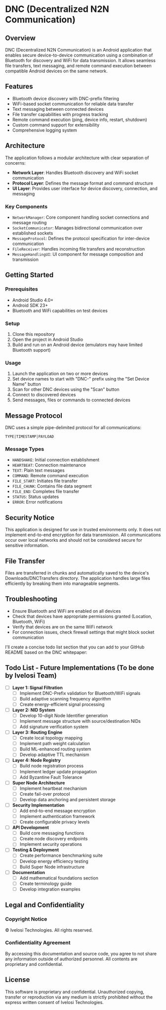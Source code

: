 # DNC (Decentralized N2N Communication)

## Overview
DNC (Decentralized N2N Communication) is an Android application that enables secure device-to-device communication using a combination of Bluetooth for discovery and WiFi for data transmission. It allows seamless file transfers, text messaging, and remote command execution between compatible Android devices on the same network.

## Features
- Bluetooth device discovery with DNC-prefix filtering
- WiFi-based socket communication for reliable data transfer
- Text messaging between connected devices
- File transfer capabilities with progress tracking
- Remote command execution (ping, device info, restart, shutdown)
- Custom command support for extensibility
- Comprehensive logging system

## Architecture
The application follows a modular architecture with clear separation of concerns:

- **Network Layer**: Handles Bluetooth discovery and WiFi socket communication
- **Protocol Layer**: Defines the message format and command structure
- **UI Layer**: Provides user interface for device discovery, connection, and messaging

### Key Components
- `NetworkManager`: Core component handling socket connections and message routing
- `SocketCommunicator`: Manages bidirectional communication over established sockets
- `MessageProtocol`: Defines the protocol specification for inter-device communication
- `FileReceiver`: Handles incoming file transfers and reconstruction
- `MessageHandlingUI`: UI component for message composition and transmission

## Getting Started

### Prerequisites
- Android Studio 4.0+
- Android SDK 23+
- Bluetooth and WiFi capabilities on test devices

### Setup
1. Clone this repository
2. Open the project in Android Studio
3. Build and run on an Android device (emulators may have limited Bluetooth support)

### Usage
1. Launch the application on two or more devices
2. Set device names to start with "DNC-" prefix using the "Set Device Name" button
3. Scan for other DNC devices using the "Scan" button
4. Connect to discovered devices
5. Send messages, files or commands to connected devices

## Message Protocol
DNC uses a simple pipe-delimited protocol for all communications:
```
TYPE|TIMESTAMP|PAYLOAD
```

### Message Types
- `HANDSHAKE`: Initial connection establishment
- `HEARTBEAT`: Connection maintenance
- `TEXT`: Plain text messages
- `COMMAND`: Remote command execution
- `FILE_START`: Initiates file transfer
- `FILE_CHUNK`: Contains file data segment
- `FILE_END`: Completes file transfer
- `STATUS`: Status updates
- `ERROR`: Error notifications

## Security Notice
This application is designed for use in trusted environments only. It does not implement end-to-end encryption for data transmission. All communications occur over local networks and should not be considered secure for sensitive information.

## File Transfer
Files are transferred in chunks and automatically saved to the device's Downloads/DNCTransfers directory. The application handles large files efficiently by breaking them into manageable segments.

## Troubleshooting
- Ensure Bluetooth and WiFi are enabled on all devices
- Check that devices have appropriate permissions granted (Location, Bluetooth, WiFi)
- Verify that devices are on the same WiFi network
- For connection issues, check firewall settings that might block socket communication

I'll create a concise todo list section that you can add to your GitHub README based on the DNC whitepaper:

## Todo List - Future Implementations (To be done by Ivelosi Team)

- [ ] **Layer 1: Signal Filtration**
  - [ ] Implement DNC-Prefix validation for Bluetooth/WiFi signals
  - [ ] Build adaptive scanning frequency algorithm
  - [ ] Create energy-efficient signal processing

- [ ] **Layer 2: NID System**
  - [ ] Develop 10-digit Node Identifier generation
  - [ ] Implement message structure with source/destination NIDs
  - [ ] Add signature verification system

- [ ] **Layer 3: Routing Engine**
  - [ ] Create local topology mapping
  - [ ] Implement path weight calculation
  - [ ] Build ML-enhanced routing system
  - [ ] Develop adaptive TTL mechanism

- [ ] **Layer 4: Node Registry**
  - [ ] Build node registration process
  - [ ] Implement ledger update propagation
  - [ ] Add Byzantine Fault Tolerance

- [ ] **Super Node Architecture**
  - [ ] Implement heartbeat mechanism
  - [ ] Create fail-over protocol
  - [ ] Develop data anchoring and persistent storage

- [ ] **Security Implementation**
  - [ ] Add end-to-end message encryption
  - [ ] Implement authentication framework
  - [ ] Create configurable privacy levels

- [ ] **API Development**
  - [ ] Build core messaging functions
  - [ ] Create node discovery endpoints
  - [ ] Implement security operations

- [ ] **Testing & Deployment**
  - [ ] Create performance benchmarking suite
  - [ ] Develop energy efficiency testing
  - [ ] Build Super Node infrastructure

- [ ] **Documentation**
  - [ ] Add mathematical foundations section
  - [ ] Create terminology guide
  - [ ] Develop integration examples

## Legal and Confidentiality

### Copyright Notice
© Ivelosi Technologies. All rights reserved.

### Confidentiality Agreement
By accessing this documentation and source code, you agree to not share any information outside of authorized personnel. All contents are proprietary and confidential.

## License
This software is proprietary and confidential. Unauthorized copying, transfer or reproduction via any medium is strictly prohibited without the express written consent of Ivelosi Technologies.
